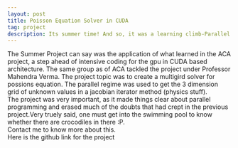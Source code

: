 ```yaml
---
layout: post
title: Poisson Equation Solver in CUDA
tag: project
description: Its summer time! And so, it was a learning climb-Parallel programming revisited!
---
```

The Summer Project can say was the application of what learned in the ACA project, a step ahead of intensive coding for the gpu in CUDA based architecture. The same group as of ACA tackled the project under Professor Mahendra Verma. <!--more--> The project topic was to create a multigird solver for possions equation. The parallel regime was used to get the 3 dimension grid of unknown values in a jacobian iterator method (physics stuff).<br>The project was very important, as it made things clear about parallel programming and erased much of the doubts that had crept in the previous project.Very truely said, one must get into the swimming pool to know whether there are crocodiles in there :P.<br>
Contact me to know more about this.<br>
Here is the github link for the project<br>
<a href="https://github.com/AkashKrDutta/multigrid" target="_blank"><i class="fa fa-github fa-2x"></i></a>
